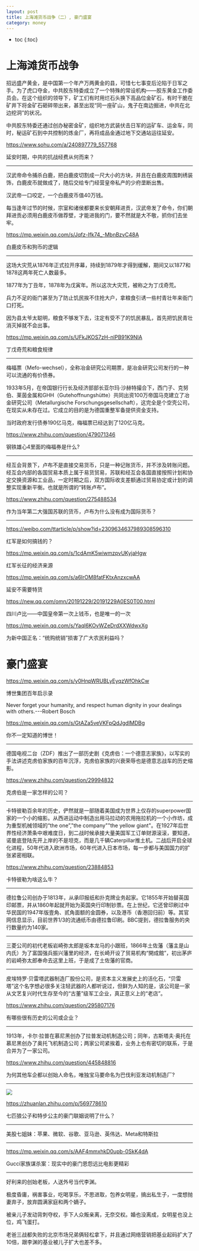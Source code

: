 ```yaml
---
layout: post
title: 上海滩货币战争（二）, 豪门盛宴
category: money 
---
```


* toc
{:toc}

# 上海滩货币战争

招远盛产黄金，是中国第一个年产万两黄金的县，可惜七七事变后沦陷于日军之手。为了虎口夺金，中共胶东特委成立了一个特殊的常设机构——胶东黄金工作委员会。在这个组织的领导下，矿工们有时用烂石头换下高品位金矿石，有时干脆在矿井下将金矿石砸碎带出来，甚至出现“同一座矿山，鬼子在南边掘进，中共在北边挖洞”的状况。

中共胶东特委还通过创办秘密金矿，组织地方武装伏击日军的运矿车、运金车，同时，秘运矿石到中共控制的炼金厂，再将成品金通过地下交通站运往延安。

https://www.sohu.com/a/240897779_557768

延安时期，中共的抗战经费从何而来？

---

汉武帝命令捕杀白鹿，把白鹿皮切割成一尺大小的方块，并且在白鹿皮周围刺绣装饰，白鹿皮币就做成了，随后交给专门经营皇帝私产的少府垄断出售。

汉武帝一口咬定，一个白鹿皮币值40万钱。

每当逢年过节的时候，宗室和诸侯都要来长安朝拜进贡，汉武帝发了命令，你们朝拜进贡必须用白鹿皮币做荐壁，才能进我的门，要不然就是大不敬，抓你们去坐牢。

https://mp.weixin.qq.com/s/Jqfz-Ifk74_-MbnBzvC48A

白鹿皮币和狗币的逻辑

---

这场大灾荒从1876年正式拉开序幕，持续到1879年才得到缓解，期间又以1877和1878这两年死亡人数最多。

1877年为丁丑年，1878年为戊寅年。所以这次大灾荒，被称之为丁戊奇荒。

兵力不足的衙门甚至为了防止饥民挨不住抢大户，拿粮食引诱一些村青壮年来衙门口打死。

因为县太爷太聪明，粮食不够发下去，注定有受不了的饥民暴乱，首先把饥民青壮消灭掉就不会出事。

https://mp.weixin.qq.com/s/UFkJKOS7zH-nlPB91K9NIA

丁戊奇荒和粮食规律

---

梅福票（Mefo-wechsel），全称冶金研究公司期票，是冶金研究公司发行的一种可以流通的有价债券。

1933年5月，在帝国银行行长及经济部部长亚尔玛·沙赫特撮合下，西门子、克努伯、莱茵金属和GHH（Gutehoffnungshütte）共同出资100万帝国马克建立了冶金研究公司（Metallurgische Forschungsgesellschaft），这完全是个空壳公司，在现实从未存在过。它成立的目的是为德国重整军备提供资金支持。

当时政府发行债券190亿马克，梅福票已经达到了120亿马克。

https://www.zhihu.com/question/479071346

钢铁雄心4里面的梅福券是什么?

---

经互会背景下，卢布不是直接交易货币，只是一种记账货币，并不涉及转账问题。经互会内部的各国贸易本质上属于易货贸易，苏联和经互会各国直接按照计划和协定交换资源和工业品，一定时期之后，双方国际收支差额通过贸易协定或计划的调整实现重新平衡。也就是所谓的“转账卢布”。

https://www.zhihu.com/question/275488534

作为当年第二大强国苏联的货币，卢布为什么没有成为国际货币？

---

https://weibo.com/ttarticle/p/show?id=2309634637989308596310

红军是如何搞钱的？

https://mp.weixin.qq.com/s/1cdAmK5wiwmzpvUKyjaHgw

红军长征的经济来源

https://mp.weixin.qq.com/s/a6IrOM8fatFKtxAnzxcwAA

延安不需要特货

https://new.qq.com/omn/20191229/20191229A0ES0T00.html

四川卢比——中国皇帝第一次上钱币，也是唯一的一次

https://mp.weixin.qq.com/s/Yaql6KOvWZeDrdXXWdwxXg

为新中国正名：“统购统销”损害了广大农民利益吗？

# 豪门盛宴

https://mp.weixin.qq.com/s/y0HnpWRUBLyEyqzWfOhkCw

博世集团百年启示录

Never forget your humanity, and respect human dignity in your dealings with others.---Robert Bosch

https://mp.weixin.qq.com/s/GtAZa5veVKFpQdJgdlMDBg

你不一定知道的博世！

---

德国电视二台（ZDF）推出了一部历史剧《克虏伯：一个德意志家族》，以写实的手法讲述克虏伯家族的百年沉浮，克虏伯家族的兴衰荣辱也是德意志战车的历史缩影。

https://www.zhihu.com/question/29994832

克虏伯是一家怎样的公司？

---

卡特彼勒百余年的历史，俨然就是一部随着美国成为世界上仅存的superpower国家的一个小的缩影。从西进运动中制造出用马拉动的农用拖拉机的一个小作坊，成为重型机械领域的“the one”,"the company""the yellow giant"。在1927年后世界性经济萧条中艰难度日，到二战时候承接大量美国军工订单财源滚滚，要知道，诺曼底登陆先开上岸的不是坦克，而是几千辆Caterpillar推土机。二战后开启全球化进程，50年代进入欧洲市场，60年代进入日本市场，每一步都与美国国力的扩张紧密相联。

https://www.zhihu.com/question/23884853

卡特彼勒为啥这么牛？

---

德拉鲁公司创办于1813年，从承印报纸和扑克牌业务起家。它1855年开始替英国印邮票，并从1860年起就开始为英国央行印制钞票。在上世纪，它还曾印刷过中华民国的1947年版壹角、贰角面额的金圆券，以及港币（香港回归前）等。其官网信息显示，目前世界1/3的流通纸币由德拉鲁印刷。BBC提到，德拉鲁服务的央行数量约为140家。

---

三菱公司的初代老板岩崎弥太郎是坂本龙马的小跟班，1866年土佐藩（藩主是山内氏）为了富国强兵振兴藩里的经济，在长崎开设了贸易机构“開成館”，初出茅庐的岩崎弥太郎奉命去这里上班，于是成了土佐藩的官商。

---

皮埃特罗·贝雷塔武器制造厂股份公司，是资本主义发展史上的活化石，“贝雷塔”这个名字想必很多关注轻武器的人都听说过，但鲜为人知的是，该公司是一家从文艺复兴时代生存至今的“古董”级军工企业，真正意义上的“老店”。

https://www.zhihu.com/question/295807176

有哪些很有历史的公司或企业？

---

1913年，卡尔·拉普在慕尼黑创办了拉普发动机制造公司；同年，古斯塔夫·奥托在慕尼黑创办了奥托飞机制造公司；两家公司紧挨着，业务上也有密切的联系，于是合并为了一家公司。

https://www.zhihu.com/question/445848816

为何其他车企都以创始人命名，唯独宝马要命名为巴伐利亚发动机制造厂?

---

![](/images/img5/powerful_family.jpg)

https://zhuanlan.zhihu.com/p/569778610

七匹狼公子和特步公主的豪门联姻说明了什么？

---

美股七姐妹：苹果、微软、谷歌、亚马逊、英伟达、Meta和特斯拉

---

https://mp.weixin.qq.com/s/AAF4mmxhkD0upb-0SkK4dA

Gucci家族谋杀案：现实中的豪门恩怨远比电影更精彩

---

好利来的创始老板，人送外号当代李渊。

极度昏庸，祸害事业，吃喝享乐，不思进取，包养女明星，搞出私生子，一度想抛妻弃子，放弃圆满家庭和两个嫡子。

被亲儿子发动背刺夺权，手下人众叛亲离，无奈交权。婚也没离成，女明星也没上位，鸡飞蛋打。

老爸三战都失败的北京市场兄弟俩轻松拿下，并且通过网络营销把基业起码扩大了10倍，跟李渊的基业被儿子扩大也差不多。
